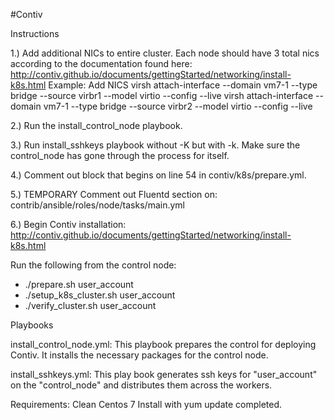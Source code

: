 #Contiv

Instructions

1.) Add additional NICs to entire cluster.  Each node should have 3 total nics according to the documentation found here:
http://contiv.github.io/documents/gettingStarted/networking/install-k8s.html
Example:
Add NICS
virsh attach-interface --domain vm7-1 --type bridge --source virbr1 --model virtio --config --live
virsh attach-interface --domain vm7-1 --type bridge --source virbr2 --model virtio --config --live


2.) Run the install_control_node playbook.

3.) Run install_sshkeys playbook without -K but with -k.  Make sure the control_node has gone through the process for itself.

4.) Comment out block that begins on line 54 in contiv/k8s/prepare.yml.

5.) TEMPORARY
Comment out Fluentd section on:
contrib/ansible/roles/node/tasks/main.yml

6.) Begin Contiv installation:
http://contiv.github.io/documents/gettingStarted/networking/install-k8s.html

Run the following from the control node:

- ./prepare.sh user_account
- ./setup_k8s_cluster.sh user_account
- ./verify_cluster.sh user_account



Playbooks

install_control_node.yml:
This playbook prepares the control for deploying Contiv.  It installs the necessary packages for the control node.

install_sshkeys.yml:
This play book generates ssh keys for "user_account" on the "control_node" and distributes them across the workers.



Requirements:
Clean Centos 7 Install with yum update completed.
